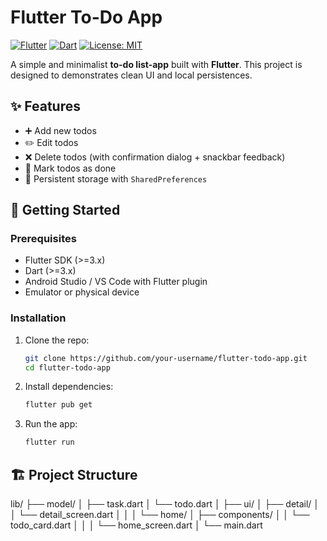 # Flutter To-Do App

[![Flutter](https://img.shields.io/badge/Flutter-3.35.2-blue?logo=flutter)](https://flutter.dev)
[![Dart](https://img.shields.io/badge/Dart-3.9.0-blue?logo=dart)](https://dart.dev)
[![License: MIT](https://img.shields.io/badge/License-MIT-green.svg)](LICENSE)

A simple and minimalist **to-do list-app** built with **Flutter**.
This project is designed to demonstrates clean UI and local persistences.

## ✨ Features

- ➕ Add new todos  
- ✏️ Edit todos  
- ❌ Delete todos (with confirmation dialog + snackbar feedback)  
- 📌 Mark todos as done
- 💾 Persistent storage with `SharedPreferences`

## 🚀 Getting Started

### Prerequisites
- Flutter SDK (>=3.x)  
- Dart (>=3.x)  
- Android Studio / VS Code with Flutter plugin  
- Emulator or physical device

### Installation

1. Clone the repo:
   ```bash
   git clone https://github.com/your-username/flutter-todo-app.git
   cd flutter-todo-app

2. Install dependencies:
   ```bash
   flutter pub get
   
3. Run the app:
   ```bash
   flutter run

## 🏗 Project Structure
lib/
├── model/
│   ├── task.dart
│   └── todo.dart
│
├── ui/
│   ├── detail/
│   │   └── detail_screen.dart
│   │
│   └── home/
│       ├── components/
│       │   └── todo_card.dart
│       │
│       └── home_screen.dart
│
└── main.dart
